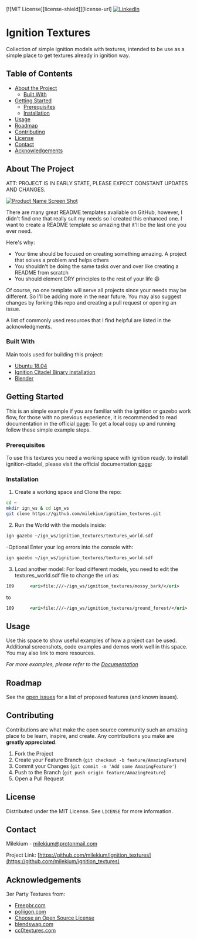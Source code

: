 [![MIT License][license-shield]][license-url]
[![LinkedIn][linkedin-shield]][linkedin-url]

# Ignition Textures
Collection of simple ignition models with textures, intended to be use as a simple place to get textures already in ignition way.


<!-- TABLE OF CONTENTS -->
## Table of Contents

* [About the Project](#about-the-project)
  * [Built With](#built-with)
* [Getting Started](#getting-started)
  * [Prerequisites](#prerequisites)
  * [Installation](#installation)
* [Usage](#usage)
* [Roadmap](#roadmap)
* [Contributing](#contributing)
* [License](#license)
* [Contact](#contact)
* [Acknowledgements](#acknowledgements)



<!-- ABOUT THE PROJECT -->
## About The Project
ATT: PROJECT IS IN EARLY STATE, PLEASE EXPECT CONSTANT UPDATES AND CHANGES.

[![Product Name Screen Shot][product-screenshot]](https://example.com)


There are many great README templates available on GitHub, however, I didn't find one that really suit my needs so I created this enhanced one. I want to create a README template so amazing that it'll be the last one you ever need.

Here's why:
* Your time should be focused on creating something amazing. A project that solves a problem and helps others
* You shouldn't be doing the same tasks over and over like creating a README from scratch
* You should element DRY principles to the rest of your life :smile:

Of course, no one template will serve all projects since your needs may be different. So I'll be adding more in the near future. You may also suggest changes by forking this repo and creating a pull request or opening an issue.

A list of commonly used resources that I find helpful are listed in the acknowledgments.

### Built With
Main tools used for building this project:
* [Ubuntu 18.04](https://ubuntu.com)
* [Ignition Citadel Binary installation](https://ignitionrobotics.org/docs/citadel)
* [Blender](https://www.blender.org)

<!-- GETTING STARTED -->
## Getting Started

This is an simple example if you are familiar with the ignition or gazebo work flow, for those with no previous experience, it is 
recommended to read documentation in the official [page](https://ignitionrobotics.org/docs/citadel):
To get a local copy up and running follow these simple example steps.

### Prerequisites

To use this textures you need a working space with ignition ready.
to install ignition-citadel, please visit the official documentation [page](https://ignitionrobotics.org/docs/citadel):


### Installation

1. Create a working space and Clone the repo:
```sh
cd ~
mkdir ign_ws & cd ign_ws
git clone https://github.com/milekium/ignition_textures.git
```
2. Run the World with the models inside:
```sh
ign gazebo ~/ign_ws/ignition_textures/textures_world.sdf
```
  -Optional
Enter your log errors into the console with:
```sh
ign gazebo ~/ign_ws/ignition_textures/textures_world.sdf
```
3. Load another model:
For load different models, you need to edit the textures_world.sdf file to change the uri as:
```xml
109      <uri>file:///~/ign_ws/ignition_textures/mossy_bark/</uri>
```
to 
```xml
109      <uri>file:///~/ign_ws/ignition_textures/ground_forest/</uri>
```

<!-- USAGE EXAMPLES -->
## Usage

Use this space to show useful examples of how a project can be used. Additional screenshots, code examples and demos work well in this space. You may also link to more resources.

_For more examples, please refer to the [Documentation](https://example.com)_



<!-- ROADMAP -->
## Roadmap

See the [open issues](https://github.com/milekium/ignition_textures/issues) for a list of proposed features (and known issues).



<!-- CONTRIBUTING -->
## Contributing

Contributions are what make the open source community such an amazing place to be learn, inspire, and create. Any contributions you make are **greatly appreciated**.

1. Fork the Project
2. Create your Feature Branch (`git checkout -b feature/AmazingFeature`)
3. Commit your Changes (`git commit -m 'Add some AmazingFeature'`)
4. Push to the Branch (`git push origin feature/AmazingFeature`)
5. Open a Pull Request



<!-- LICENSE -->
## License

Distributed under the MIT License. See `LICENSE` for more information.



<!-- CONTACT -->
## Contact

Milekium - milekium@protonmail.com

Project Link: [https://github.com/milekium/ignition_textures](https://github.com/milekium/ignition_textures)



<!-- ACKNOWLEDGEMENTS -->
## Acknowledgements
3er Party Textures from:
* [Freepbr.com](https://freepbr.com)
* [poliigon.com](https://help.poliigon.com/en/)
* [Choose an Open Source License](https://choosealicense.com)
* [blendswap.com](https://www.blendswap.com/search?keyword=brush)
* [cc0textures.com](https://cc0textures.com/list?q=&method=&type=&sort=Downloads)



<!-- MARKDOWN LINKS & IMAGES -->
[linkedin-shield]: https://img.shields.io/badge/-LinkedIn-black.svg?style=flat-square&logo=linkedin&colorB=555
[linkedin-url]: https://linkedin.com/in/milekium
[product-screenshot]: images/screenshot.png